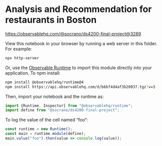 # Analysis and Recommendation for restaurants in Boston

https://observablehq.com/@socrano/ds4200-final-project@3289

View this notebook in your browser by running a web server in this folder. For
example:

~~~sh
npx http-server
~~~

Or, use the [Observable Runtime](https://github.com/observablehq/runtime) to
import this module directly into your application. To npm install:

~~~sh
npm install @observablehq/runtime@4
npm install https://api.observablehq.com/d/b6bf4d4af3b20037.tgz?v=3
~~~

Then, import your notebook and the runtime as:

~~~js
import {Runtime, Inspector} from "@observablehq/runtime";
import define from "@socrano/ds4200-final-project";
~~~

To log the value of the cell named “foo”:

~~~js
const runtime = new Runtime();
const main = runtime.module(define);
main.value("foo").then(value => console.log(value));
~~~
